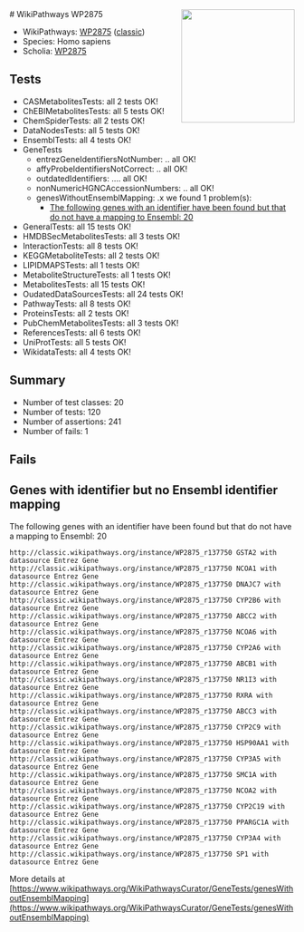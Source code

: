 <img style="float: right; width: 200px" src="https://upload.wikimedia.org/wikipedia/commons/thumb/8/83/Wplogo_with_text_500.png/640px-Wplogo_with_text_500.png" />
# WikiPathways WP2875

* WikiPathways: [WP2875](https://wikipathways.org/pathways/WP2875) ([classic](https://classic.wikipathways.org/instance/WP2875))
* Species: Homo sapiens
* Scholia: [WP2875](https://scholia.toolforge.org/wikipathways/WP2875)
## Tests
* CASMetabolitesTests: all 2 tests OK!
* ChEBIMetabolitesTests: all 5 tests OK!
* ChemSpiderTests: all 2 tests OK!
* DataNodesTests: all 5 tests OK!
* EnsemblTests: all 4 tests OK!
* GeneTests
    * entrezGeneIdentifiersNotNumber: .. all OK!
    * affyProbeIdentifiersNotCorrect: .. all OK!
    * outdatedIdentifiers: .... all OK!
    * nonNumericHGNCAccessionNumbers: .. all OK!
    * genesWithoutEnsemblMapping: .x we found 1 problem(s):
        * [The following genes with an identifier have been found but that do not have a mapping to Ensembl: 20](#c4e5432c)
* GeneralTests: all 15 tests OK!
* HMDBSecMetabolitesTests: all 3 tests OK!
* InteractionTests: all 8 tests OK!
* KEGGMetaboliteTests: all 2 tests OK!
* LIPIDMAPSTests: all 1 tests OK!
* MetaboliteStructureTests: all 1 tests OK!
* MetabolitesTests: all 15 tests OK!
* OudatedDataSourcesTests: all 24 tests OK!
* PathwayTests: all 8 tests OK!
* ProteinsTests: all 2 tests OK!
* PubChemMetabolitesTests: all 3 tests OK!
* ReferencesTests: all 6 tests OK!
* UniProtTests: all 5 tests OK!
* WikidataTests: all 4 tests OK!


## Summary

* Number of test classes: 20
* Number of tests: 120
* Number of assertions: 241
* Number of fails: 1

## Fails

<a name="c4e5432c" />

## Genes with identifier but no Ensembl identifier mapping

The following genes with an identifier have been found but that do not have a mapping to Ensembl: 20
```
http://classic.wikipathways.org/instance/WP2875_r137750 GSTA2 with datasource Entrez Gene
http://classic.wikipathways.org/instance/WP2875_r137750 NCOA1 with datasource Entrez Gene
http://classic.wikipathways.org/instance/WP2875_r137750 DNAJC7 with datasource Entrez Gene
http://classic.wikipathways.org/instance/WP2875_r137750 CYP2B6 with datasource Entrez Gene
http://classic.wikipathways.org/instance/WP2875_r137750 ABCC2 with datasource Entrez Gene
http://classic.wikipathways.org/instance/WP2875_r137750 NCOA6 with datasource Entrez Gene
http://classic.wikipathways.org/instance/WP2875_r137750 CYP2A6 with datasource Entrez Gene
http://classic.wikipathways.org/instance/WP2875_r137750 ABCB1 with datasource Entrez Gene
http://classic.wikipathways.org/instance/WP2875_r137750 NR1I3 with datasource Entrez Gene
http://classic.wikipathways.org/instance/WP2875_r137750 RXRA with datasource Entrez Gene
http://classic.wikipathways.org/instance/WP2875_r137750 ABCC3 with datasource Entrez Gene
http://classic.wikipathways.org/instance/WP2875_r137750 CYP2C9 with datasource Entrez Gene
http://classic.wikipathways.org/instance/WP2875_r137750 HSP90AA1 with datasource Entrez Gene
http://classic.wikipathways.org/instance/WP2875_r137750 CYP3A5 with datasource Entrez Gene
http://classic.wikipathways.org/instance/WP2875_r137750 SMC1A with datasource Entrez Gene
http://classic.wikipathways.org/instance/WP2875_r137750 NCOA2 with datasource Entrez Gene
http://classic.wikipathways.org/instance/WP2875_r137750 CYP2C19 with datasource Entrez Gene
http://classic.wikipathways.org/instance/WP2875_r137750 PPARGC1A with datasource Entrez Gene
http://classic.wikipathways.org/instance/WP2875_r137750 CYP3A4 with datasource Entrez Gene
http://classic.wikipathways.org/instance/WP2875_r137750 SP1 with datasource Entrez Gene
```

More details at [https://www.wikipathways.org/WikiPathwaysCurator/GeneTests/genesWithoutEnsemblMapping](https://www.wikipathways.org/WikiPathwaysCurator/GeneTests/genesWithoutEnsemblMapping)

